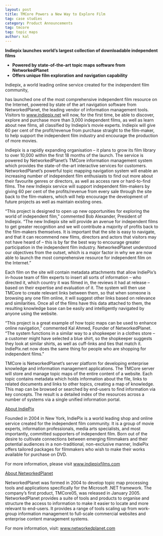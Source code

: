 ```yaml
---
layout: post
title: TMCore Powers a New Way to Explore Film
tag: case studies
category: Product Announcements
tag: tmcore
tag: topic maps
author: kal
---
```

<strong>Indiepix launches world’s largest collection of downloadable independent films</strong>

<ul>

<li><strong>Powered by state-of-the-art topic maps software from NetworkedPlanet</strong></li>

<li><strong>Offers unique film exploration and navigation capability</strong></li>

</ul>

Indiepix, a world leading online service created for the independent film community,

has launched one of the most comprehensive independent film resource on the Internet, powered by state of the art navigation software from NetworkedPlanet, the leading vendor of information management tools. Visitors to www.indiepix.net will now, for the first time, be able to discover, explore and purchase more than 3,000 independent films, as well as learn about new films, all classified by Indiepix’s movie experts. Indiepix will give 60 per cent of the profit/revenue from purchase straight to the film-maker, to help support the independent film industry and encourage the production of more movies.

Indiepix is a rapidly expanding organisation – it plans to grow its film library to over 10,000 within the first 18 months of the launch. The service is powered by NetworkedPlanet’s TMCore information management system which provides the state-of-the-art interactive services for customers. NetworkedPlanet’s powerful topic mapping navigation system will enable an increasing number of independent film enthusiasts to find out more about their favourite genres or directors, as well as access rare or hard-to-find films. The new Indiepix service will support independent film-makers by giving 60 per cent of the profits/revenue from every sale through the site back to the film-makers, which will help encourage the development of future projects as well as maintain existing ones.

“This project is designed to open up new opportunities for exploring the world of independent film,” commented Bob Alexander, President of Indiepix. “The new Indiepix site will provide an avenue for independent films to get greater recognition and we will contribute a majority of profits back to the film-makers themselves. It is important that the site is easy to navigate, and that it can recommend new films, directors and actors that visitors may not have heard of – this is by far the best way to encourage greater participation in the independent film industry. NetworkedPlanet understood our objectives from the outset, which is a major factor in why we are now able to launch the most comprehensive resource for independent film on the Internet.”

Each film on the site will contain metadata attachments that allow IndiePix’s in-house team of film experts to insert all sorts of information – who directed it, which country it was filmed in, the reviews it had at release – based on their expertise and evaluation of it. The system will then use TMCore to create relevant links between them, so that when someone is browsing any one film online, it will suggest other links based on relevance and similarities. Once all of the films have this data attached to them, the resulting knowledge base can be easily and intelligently navigated by anyone using the website.

“This project is a great example of how topic maps can be used to enhance online navigation,” commented Kal Ahmed, Founder of NetworkedPlanet. “The system functions in a similar way to a shopkeeper in a clothes store – a customer might have selected a blue shirt, so the shopkeeper suggests they look at similar shirts, as well as cuff-links and ties that match it. IndiePix.net now does the same thing for people who are shopping for independent films.”

TMCore is NetworkedPlanet’s server platform for developing enterprise knowledge and information management applications. The TMCore server will store and manage topic maps of the entire content of a website. Each topic contains metadata which holds information about the file, links to related documents and links to other topics, creating a map of knowledge. This map can be browsed or searched by end-users to find information via key concepts. The result is a detailed index of the resources across a number of systems via a single unified information portal.

<u>About IndiePix</u>

Founded in 2004 in New York, IndiePix is a world leading shop and online service created for the independent film community. It is a group of movie experts, information professionals, media arts specialists, and most importantly, committed supporters of independent film. Born out of the desire to cultivate connections between emerging filmmakers and their potential audiences in a non-traditional, non-exclusive manner, IndiePix offers tailored packages for filmmakers who wish to make their works available for purchase on DVD.

For more information, please visit <a href="http://www.indiepixfilms.com/">www.indiepixfilms.com

</a><u>About NetworkedPlanet</u>

NetworkedPlanet was formed in 2004 to develop topic map processing tools and applications specifically for the Microsoft .NET framework. The company’s first product, TMCore05, was released in January 2005. NetworkedPlanet provides a suite of tools and products to organise and structure the access to information to make it easier to locate and more relevant to end-users. It provides a range of tools scaling up from work-group information management to full-scale commercial websites and enterprise content management systems.

For more information, visit: <a href="http://www.networkedplanet.com/">www.networkedplanet.com</a>

